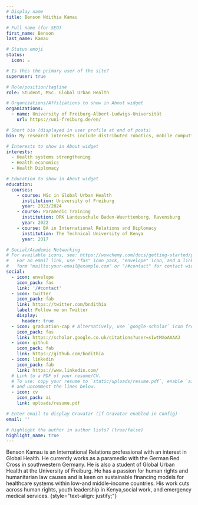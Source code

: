 ```yaml
---
# Display name
title: Benson Ndithia Kamau

# Full name (for SEO)
first_name: Benson
last_name: Kamau

# Status emoji
status:
  icon: ☕️

# Is this the primary user of the site?
superuser: true

# Role/position/tagline
role: Student, MSc. Global Urban Health

# Organizations/Affiliations to show in About widget
organizations:
  - name: University of Freiburg-Albert-Ludwigs-Universität
    url: https://uni-freiburg.de/en/

# Short bio (displayed in user profile at end of posts)
bio: My research interests include distributed robotics, mobile computing and programmable matter.

# Interests to show in About widget
interests:
  - Health systems strengthening
  - Health economics
  - Health Diplomacy

# Education to show in About widget
education:
  courses:
    - course: MSc in Global Urban Health
      institution: University of Freiburg
      year: 2023/2024
    - course: Paramedic Training
      institution: DRK Landesschule Baden-Wuerttemberg, Ravensburg
      year: 2022
    - course: BA in International Relations and Diplomacy
      institution: The Technical University of Kenya
      year: 2017

# Social/Academic Networking
# For available icons, see: https://wowchemy.com/docs/getting-started/page-builder/#icons
#   For an email link, use "fas" icon pack, "envelope" icon, and a link in the
#   form "mailto:your-email@example.com" or "/#contact" for contact widget.
social:
  - icon: envelope
    icon_pack: fas
    link: '/#contact'
  - icon: twitter
    icon_pack: fab
    link: https://twitter.com/bndithia
    label: Follow me on Twitter
    display:
      header: true
  - icon: graduation-cap # Alternatively, use `google-scholar` icon from `ai` icon pack
    icon_pack: fas
    link: https://scholar.google.co.uk/citations?user=sIwtMXoAAAAJ
  - icon: github
    icon_pack: fab
    link: https://github.com/bndithia
  - icon: linkedin
    icon_pack: fab
    link: https://www.linkedin.com/
  # Link to a PDF of your resume/CV.
  # To use: copy your resume to `static/uploads/resume.pdf`, enable `ai` icons in `params.yaml`,
  # and uncomment the lines below.
  - icon: cv
    icon_pack: ai
    link: uploads/resume.pdf

# Enter email to display Gravatar (if Gravatar enabled in Config)
email: ''

# Highlight the author in author lists? (true/false)
highlight_name: true
---
```


Benson Kamau is an International Relations professional with an interest in Global Health. He currently works as a paramedic with the German Red Cross in southwestern Germany. He is also a student of Global Urban Health at the University of Freiburg. He has a passion for human rights and humanitarian law causes and is keen on sustainable financing models for healthcare systems within low-and middle-income countries. His work cuts across human rights, youth leadership in Kenya,social work, and emergency medical services.
{style="text-align: justify;"}
